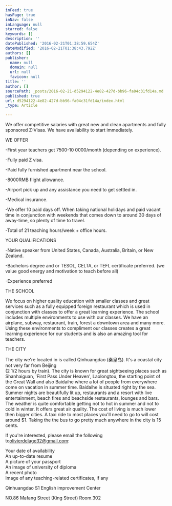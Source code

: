 ```yaml
---
inFeed: true
hasPage: true
inNav: false
inLanguage: null
starred: false
keywords: []
description: ''
datePublished: '2016-02-21T01:38:59.654Z'
dateModified: '2016-02-21T01:38:43.792Z'
authors: []
publisher:
  name: null
  domain: null
  url: null
  favicon: null
title: ''
author: []
sourcePath: _posts/2016-02-21-d5294122-4e82-427d-bb96-fa04c31fd14a.md
published: true
url: d5294122-4e82-427d-bb96-fa04c31fd14a/index.html
_type: Article

---
```

We offer competitive salaries with great new and clean apartments and fully sponsored Z-Visas. We have availability to start immediately.

WE OFFER

-First year teachers get 7500-10 0000/month (depending on experience).

-Fully paid Z visa.

-Paid fully furnished apartment near the school.

-8000RMB flight allowance.

-Airport pick up and any assistance you need to get settled in.

-Medical insurance.

-We offer 10 paid days off. When taking national holidays and paid vacant time in conjunction with weekends that comes down to around 30 days of away-time, so plenty of time to travel.

-Total of 21 teaching hours/week + office hours.

YOUR QUALIFICATIONS

-Native speaker from United States, Canada, Australia, Britain, or New Zealand.

-Bachelors degree and or TESOL, CELTA, or TEFL certificate preferred. (we value good energy and motivation to teach before all)

-Experience preferred

THE SCHOOL

We focus on higher quality education with smaller classes and great services such as a fully equipped foreign restaurant which is used in conjunction with classes to offer a great learning experience. The school includes multiple environments to use with our classes. We have an airplane, subway, restaurant, train, forest a downtown area and many more. Using these environments to compliment our classes creates a great learning experience for our students and is also an amazing tool for teachers.

THE CITY

The city we're located in is called Qinhuangdao (秦皇岛). It's a coastal city not very far from Beijing  
(2 1/2 hours by train). The city is known for great sightseeing places such as Shanhaiguan, 'First Pass Under Heaven', Laolongtou, the starting point of the Great Wall and also Baidaihe where a lot of people from everywhere come on vacation in summer time. Baidaihe is situated right by the sea. Summer nights are beautifully lit up, restaurants and a resort with live entertainment, beach fires and beachside restaurants, lounges and bars. The weather is quite comfortable getting not to hot in summer and not to cold in winter. It offers great air quality. The cost of living is much lower then bigger cities. A taxi ride to most places you'll need to go to will cost around $1\. Taking the the bus to go pretty much anywhere in the city is 15 cents.

If you're interested, please email the following to[olivierdelage32@gmail.com][0]:

Your date of availability  
An up-to-date resume  
A picture of your passport  
An image of university of diploma  
A recent photo  
Image of any teaching-related certificates, if any

Qinhuangdao S1 English improvement Center

NO.86 Mafang Street (King Street) Room.302

[0]: mailto:olivierdelage32@gmail.com